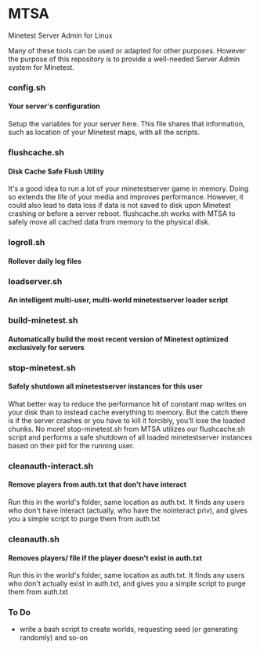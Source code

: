 # MTSA
Minetest Server Admin for Linux

Many of these tools can be used or adapted for other purposes. However the purpose of this repository is to provide a well-needed Server Admin system for Minetest.

### config.sh
#### Your server's configuration
Setup the variables for your server here. This file shares that information, such as location of your Minetest maps, with all the scripts.

### flushcache.sh
#### Disk Cache Safe Flush Utility
It's a good idea to run a lot of your minetestserver game in memory. Doing so extends the life of your media and improves performance. However, it could also lead to data loss if data is not saved to disk upon Minetest crashing or before a server reboot. flushcache.sh works with MTSA to safely move all cached data from memory to the physical disk.

### logroll.sh
#### Rollover daily log files

### loadserver.sh
#### An intelligent multi-user, multi-world minetestserver loader script

### build-minetest.sh
#### Automatically build the most recent version of Minetest optimized exclusively for servers

### stop-minetest.sh
#### Safely shutdown all minetestserver instances for this user
What better way to reduce the performance hit of constant map writes on your disk than to instead cache everything to memory. But the catch there is if the server crashes or you have to kill it forcibly, you'll lose the loaded chunks. No more! stop-minetest.sh from MTSA utilizes our flushcache.sh script and performs a safe shutdown of all loaded minetestserver instances based on their pid for the running user.

### cleanauth-interact.sh
#### Remove players from auth.txt that don't have interact
Run this in the world's folder, same location as auth.txt.
It finds any users who don't have interact (actually, who have the nointeract priv), and gives you a simple script to purge them from auth.txt

### cleanauth.sh
#### Removes players/ file if the player doesn't exist in auth.txt
Run this in the world's folder, same location as auth.txt.
It finds any users who don't actually exist in auth.txt, and gives you a simple script to purge them from auth.txt

### To Do
- write a bash script to create worlds, requesting seed (or generating randomly) and so-on
